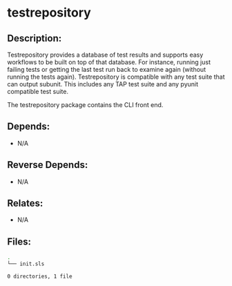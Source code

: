 # testrepository

## Description:

Testrepository provides a database of test results and supports easy workflows to be built on top of that database. For instance, running just failing tests or getting the last test run back to examine again (without running the tests again). Testrepository is compatible with any test suite that can output subunit. This includes any TAP test suite and any pyunit compatible test suite.

The testrepository package contains the CLI front end.

## Depends:

  -  N/A

## Reverse Depends:

  -  N/A

## Relates:

  -  N/A

## Files:

```bash
.
└── init.sls

0 directories, 1 file
```
